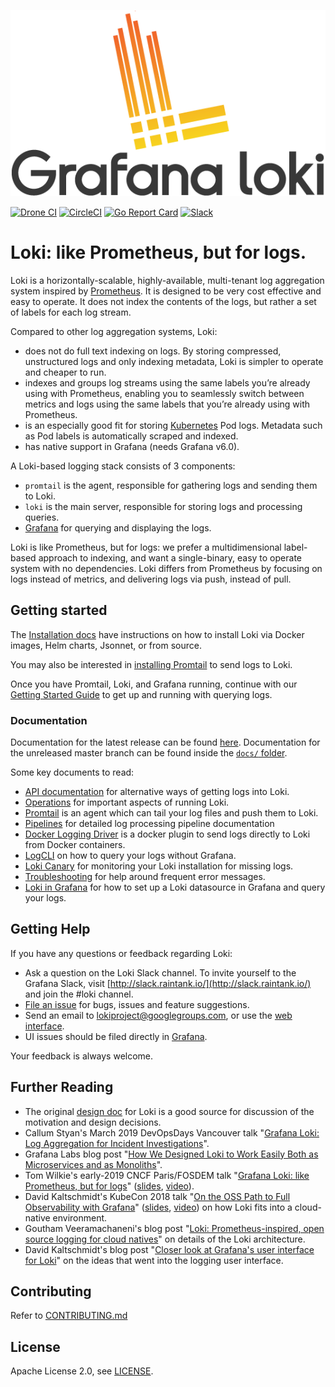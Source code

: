 <p align="center"><img src="docs/logo_and_name.png" alt="Loki Logo"></p>

<a href="https://cloud.drone.io/grafana/loki"><img src="https://cloud.drone.io/api/badges/grafana/loki/status.svg" alt="Drone CI" /></a>
<a href="https://circleci.com/gh/grafana/loki/tree/master"><img src="https://circleci.com/gh/grafana/loki.svg?style=shield&circle-token=618193e5787b2951c1ea3352ad5f254f4f52313d" alt="CircleCI" /></a>
<a href="https://goreportcard.com/report/github.com/grafana/loki"><img src="https://goreportcard.com/badge/github.com/grafana/loki" alt="Go Report Card" /></a>
<a href="http://slack.raintank.io/"><img src="https://img.shields.io/badge/join%20slack-%23loki-brightgreen.svg" alt="Slack" /></a>

# Loki: like Prometheus, but for logs.

Loki is a horizontally-scalable, highly-available, multi-tenant log aggregation system inspired by [Prometheus](https://prometheus.io/).
It is designed to be very cost effective and easy to operate.
It does not index the contents of the logs, but rather a set of labels for each log stream.

Compared to other log aggregation systems, Loki:

- does not do full text indexing on logs. By storing compressed, unstructured logs and only indexing metadata, Loki is simpler to operate and cheaper to run.
- indexes and groups log streams using the same labels you’re already using with Prometheus, enabling you to seamlessly switch between metrics and logs using the same labels that you’re already using with Prometheus.
- is an especially good fit for storing [Kubernetes](https://kubernetes.io/) Pod logs. Metadata such as Pod labels is automatically scraped and indexed.
- has native support in Grafana (needs Grafana v6.0).

A Loki-based logging stack consists of 3 components:

- `promtail` is the agent, responsible for gathering logs and sending them to Loki.
- `loki` is the main server, responsible for storing logs and processing queries.
- [Grafana](https://github.com/grafana/grafana) for querying and displaying the logs.

Loki is like Prometheus, but for logs: we prefer a multidimensional label-based approach to indexing, and want a single-binary, easy to operate system with no dependencies.
Loki differs from Prometheus by focusing on logs instead of metrics, and delivering logs via push, instead of pull.

## Getting started

The [Installation docs](https://github.com/grafana/loki/tree/v1.3.0/docs/installation/README.md) have instructions on how
to install Loki via Docker images, Helm charts, Jsonnet, or from source.

You may also be interested in [installing
Promtail](https://github.com/grafana/loki/tree/v1.3.0/docs/clients/promtail/installation.md) to send logs to Loki.

Once you have Promtail, Loki, and Grafana running, continue with our [Getting
Started Guide](https://github.com/grafana/loki/tree/v1.3.0/docs/getting-started/README.md) to get up and running with
querying logs.

### Documentation

Documentation for the latest release can be found
[here](https://github.com/grafana/loki/tree/v1.3.0/docs/README.md). Documentation for
the unreleased master branch can be found inside the
[`docs/` folder](./docs/README.md).


Some key documents to read:

- [API documentation](https://github.com/grafana/loki/tree/v1.3.0/docs/api.md) for alternative ways of getting logs into Loki.
- [Operations](https://github.com/grafana/loki/tree/v1.3.0/docs/operations) for important aspects of running Loki.
- [Promtail](https://github.com/grafana/loki/tree/v1.3.0/docs/clients/promtail) is an agent which can tail your log files and push them to Loki.
- [Pipelines](https://github.com/grafana/loki/tree/v1.3.0/docs/clients/promtail/pipelines.md) for detailed log processing pipeline documentation
- [Docker Logging Driver](https://github.com/grafana/loki/tree/v1.3.0/docs/clients/docker-driver) is a docker plugin to send logs directly to Loki from Docker containers.
- [LogCLI](https://github.com/grafana/loki/tree/v1.3.0/docs/getting-started/logcli.md) on how to query your logs without Grafana.
- [Loki Canary](https://github.com/grafana/loki/tree/v1.3.0/docs/operations/loki-canary.md) for monitoring your Loki installation for missing logs.
- [Troubleshooting](https://github.com/grafana/loki/tree/v1.3.0/docs/getting-started/troubleshooting.md) for help around frequent error messages.
- [Loki in Grafana](https://github.com/grafana/loki/tree/v1.3.0/docs/getting-started/grafana.md) for how to set up a Loki datasource in Grafana and query your logs.

## Getting Help

If you have any questions or feedback regarding Loki:

- Ask a question on the Loki Slack channel. To invite yourself to the Grafana Slack, visit [http://slack.raintank.io/](http://slack.raintank.io/) and join the #loki channel.
- [File an issue](https://github.com/grafana/loki/issues/new) for bugs, issues and feature suggestions.
- Send an email to [lokiproject@googlegroups.com](mailto:lokiproject@googlegroups.com), or use the [web interface](https://groups.google.com/forum/#!forum/lokiproject).
- UI issues should be filed directly in [Grafana](https://github.com/grafana/grafana/issues/new).

Your feedback is always welcome.

## Further Reading

- The original [design doc](https://docs.google.com/document/d/11tjK_lvp1-SVsFZjgOTr1vV3-q6vBAsZYIQ5ZeYBkyM/view) for Loki is a good source for discussion of the motivation and design decisions.
- Callum Styan's March 2019 DevOpsDays Vancouver talk "[Grafana Loki: Log Aggregation for Incident Investigations][devopsdays19-talk]".
- Grafana Labs blog post "[How We Designed Loki to Work Easily Both as Microservices and as Monoliths][architecture-blog]".
- Tom Wilkie's early-2019 CNCF Paris/FOSDEM talk "[Grafana Loki: like Prometheus, but for logs][fosdem19-talk]" ([slides][fosdem19-slides], [video][fosdem19-video]).
- David Kaltschmidt's KubeCon 2018 talk "[On the OSS Path to Full Observability with Grafana][kccna18-event]" ([slides][kccna18-slides], [video][kccna18-video]) on how Loki fits into a cloud-native environment.
- Goutham Veeramachaneni's blog post "[Loki: Prometheus-inspired, open source logging for cloud natives](https://grafana.com/blog/2018/12/12/loki-prometheus-inspired-open-source-logging-for-cloud-natives/)" on details of the Loki architecture.
- David Kaltschmidt's blog post "[Closer look at Grafana's user interface for Loki](https://grafana.com/blog/2019/01/02/closer-look-at-grafanas-user-interface-for-loki/)" on the ideas that went into the logging user interface.

[devopsdays19-talk]: https://grafana.com/blog/2019/05/06/how-loki-correlates-metrics-and-logs-and-saves-you-money/
[architecture-blog]: https://grafana.com/blog/2019/04/15/how-we-designed-loki-to-work-easily-both-as-microservices-and-as-monoliths/
[fosdem19-talk]: https://fosdem.org/2019/schedule/event/loki_prometheus_for_logs/
[fosdem19-slides]: https://speakerdeck.com/grafana/grafana-loki-like-prometheus-but-for-logs
[fosdem19-video]: https://mirror.as35701.net/video.fosdem.org/2019/UB2.252A/loki_prometheus_for_logs.mp4
[kccna18-event]: https://kccna18.sched.com/event/GrXC/on-the-oss-path-to-full-observability-with-grafana-david-kaltschmidt-grafana-labs
[kccna18-slides]: https://speakerdeck.com/davkal/on-the-path-to-full-observability-with-oss-and-launch-of-loki
[kccna18-video]: https://www.youtube.com/watch?v=U7C5SpRtK74&list=PLj6h78yzYM2PZf9eA7bhWnIh_mK1vyOfU&index=346

## Contributing

Refer to [CONTRIBUTING.md](CONTRIBUTING.md)

## License

Apache License 2.0, see [LICENSE](LICENSE).

